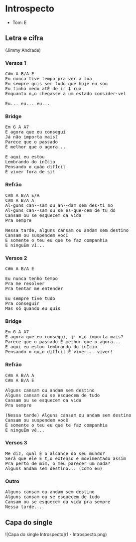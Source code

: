 # Introspecto
* Tom: E

## Letra e cifra
(Jimmy Andrade)
### Versos 1
<pre>
C#m A B/A E
Eu nunca tive tempo pra ver a lua
Eu sempre quis ser tudo que hoje eu sou
Eu tinha medo atÈ de ir ‡ rua
Enquanto n„o chegasse a um estado consider·vel

Eu... eu... eu...
</pre>
### Bridge
<pre>
Em G A A7
E agora que eu consegui
Já não importa mais?
Parece que o passado
É melhor que o agora...

E aqui eu estou
Lembrando do inÌcio
Pensando o quão difÌcil
É viver fora de si!
</pre>
### Refrão
<pre>
C#m A B/A E/A
C#m A B/A A
Al-guns can--sam_ou an--dam sem des-ti_no
Al-guns can--sam_ou se_es-que-cem de tu_do
Cansam ou se esquecem da vida
Pra sempre 

Nessa tarde, alguns cansam ou andam sem destino
Cansam ou suspendem vocÍ
E somente o teu eu que te faz companhia
E ninguÈm vÍ...
</pre>
### Versos 2
<pre>
C#m A B/A E

Eu nunca tenho tempo
Pra me resolver
Pra tentar me entender

Eu sempre tive tudo
Pra conseguir
Mas só quando eu quis
</pre>
### Bridge
<pre>
Em G A A7
E agora que eu consegui, j· n„o importa mais?
Parece que o passado È melhor que o agora...
E aqui eu estou lembrando do inÌcio
Pensando o qu„o difÌcil È viver... viver!
</pre>
### Refrão
<pre>
C#m A B/A A
C#m A B/A E

Alguns cansam ou andam sem destino
Alguns cansam ou se esquecem de tudo
Cansam ou se esquecem da vida
Pra sempre 

(Nessa tarde) Alguns cansam ou andam sem destino
Cansam ou suspendem você
E somente o teu eu que te faz companhia
E ninguÈm vê...
</pre>
### Versos 3
<pre>
Me diz, qual È o alcance do seu mundo?
Será que ele È t„o extenso e movimentado assim
Pra perto de mim, o meu parecer um nada?
Alguns andam sem destino... (como eu) 
</pre>
### Outro
<pre>
Alguns cansam ou andam sem destino
Alguns cansam ou se esquecem de tudo
Cansam ou se esquecem da vida pra sempre
Nessa tarde...
</pre>
## Capa do single
![Capa do single Introspecto](1 - Introspecto.png)
